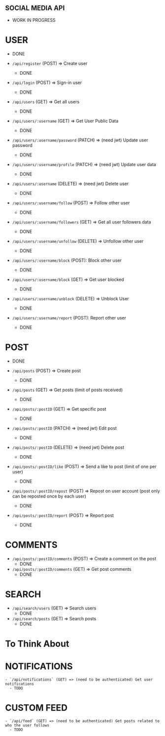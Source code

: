 ## SOCIAL MEDIA API

  - WORK IN PROGRESS

# USER
  - DONE

  - `/api/register` (POST) => Create user
    - DONE
  - `/api/login` (POST) => Sign-in user
    - DONE
  - `/api/users` (GET) => Get all users
    - DONE
  - `/api/users/:username` (GET) => Get User Public Data
    - DONE
  - `/api/users/:username/password` (PATCH) => (need jwt) Update user password
    - DONE
  - `/api/users/:username/profile` (PATCH) => (need jwt) Update user data
    - DONE
  - `/api/users/:username` (DELETE) => (need jwt) Delete user
    - DONE
  - `/api/users/:username/follow` (POST) => Follow other user
    - DONE
  - `/api/users/:username/followers` (GET) => Get all user followers data
    - DONE
  - `/api/users/:username/unfollow` (DELETE) => Unfollow other user
    - DONE
  - `/api/users/:username/block` (POST): Block other user
    - DONE
  - `/api/users/:username/block` (GET) => Get user blocked
    - DONE
  - `/api/users/:username/unblock` (DELETE) => Unblock User
    - DONE
  - `/api/users/:username/report` (POST): Report other user
    - DONE

# POST
  - DONE

  - `/api/posts` (POST) => Create post
    - DONE
  - `/api/posts` (GET) => Get posts (limit of posts received)
    - DONE
  - `/api/posts/:postID` (GET) => Get specific post
    - DONE
  - `/api/posts/:postID` (PATCH) => (need jwt) Edit post
    - DONE
  - `/api/posts/:postID` (DELETE) => (need jwt) Delete post
    - DONE
  - `/api/posts/:postID/like` (POST) => Send a like to post (limit of one per user)
    - DONE
  - `/api/posts/:postID/repost` (POST) => Repost on user account (post only can be reposted once by each user)
    - DONE
  - `/api/posts/:postID/report` (POST) => Report post
    - DONE

# COMMENTS

  - `/api/posts/:postID/comments` (POST) => Create a comment on the post
    - DONE
  - `/api/posts/:postID/comments` (GET) => Get post comments
    - DONE

# SEARCH

  - `/api/search/users` (GET) => Search users
    - DONE
  - `/api/search/posts` (GET) => Search posts
    - DONE

# To Think About

  # NOTIFICATIONS

    - `/api/notifications` (GET) => (need to be authenticated) Get user notifications
      - TODO
  
  # CUSTOM FEED

    - `/api/feed` (GET) => (need to be authenticated) Get posts related to who the user follows
      - TODO